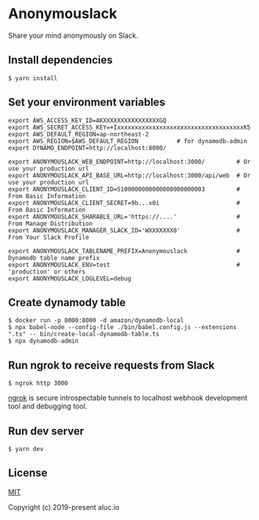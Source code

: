 # Anonymouslack
Share your mind anonymously on Slack.

## Install dependencies

```shell
$ yarn install
```

## Set your environment variables

```
export AWS_ACCESS_KEY_ID=AKXXXXXXXXXXXXXXXXGQ
export AWS_SECRET_ACCESS_KEY=+IxxxxxxxxxxxxxxxxxxxxxxxxxxxxxxxxxxxxK5
export AWS_DEFAULT_REGION=ap-northeast-2
export AWS_REGION=$AWS_DEFAULT_REGION           # for dynamodb-admin
export DYNAMO_ENDPOINT=http://localhost:8000/

export ANONYMOUSLACK_WEB_ENDPOINT=http://localhost:3000/         # Or use your production url
export ANONYMOUSLACK_API_BASE_URL=http://localhost:3000/api/web  # Or use your production url
export ANONYMOUSLACK_CLIENT_ID=5100000000000000000000003         # From Basic Information
export ANONYMOUSLACK_CLIENT_SECRET=9b...x0i                      # From Basic Information
export ANONYMOUSLACK_SHARABLE_URL='https://....'                 # From Manage Distribution
export ANONYMOUSLACK_MANAGER_SLACK_ID='WXXXXXXX0'                # From Your Slack Profile

export ANONYMOUSLACK_TABLENAME_PREFIX=Anonymouslack              # Dynamodb table name prefix
export ANONYMOUSLACK_ENV=test                                    # 'production' or others
export ANONYMOUSLACK_LOGLEVEL=debug
```

## Create dynamody table

```shell
$ docker run -p 8000:8000 -d amazon/dynamodb-local
$ npx babel-node --config-file ./bin/babel.config.js --extensions ".ts" -- bin/create-local-dynamodb-table.ts
$ npx dynamodb-admin
```

## Run ngrok to receive requests from Slack

```shell
$ ngrok http 3000
```

[ngrok](https://ngrok.com/) is secure introspectable tunnels to localhost webhook
development tool and debugging tool.

## Run dev server

```shell
$ yarn dev
```

## License

[MIT](http://opensource.org/licenses/MIT)

Copyright (c) 2019-present aluc.io
